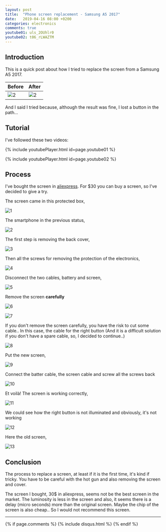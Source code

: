 ```yaml
---
layout: post
title:  "Phone screen replacement - Samsung A5 2017"
date:   2019-04-16 08:00 +0200
categories: electronics
comments: true
youtube01: uls_2OUhlr0
youtube02: t06_rLWAZTM
---
```


## Introduction

This is a quick post about how I tried to replace the screen from a Samsung A5 2017.

| Before | After |
|-------|--------|
| ![2](/assets/images/phonescreen/2.jpg) | ![2](/assets/images/phonescreen/11.jpg) |

And I said I tried because, although the result was fine, I lost a button in the path...

## Tutorial
I've followed these two videos:

{% include youtubePlayer.html id=page.youtube01 %}

{% include youtubePlayer.html id=page.youtube02 %}

## Process

I've bought the screen in [aliexpress](https://www.aliexpress.com/item/For-Samsung-Galaxy-A5-2017-A520F-SM-A520F-A520-LCD-Display-Touch-Screen-Digitizer-Glass-Assembly/32961909345.html). For $30 you can buy a screen, so I've decided to give a try.

The screen came in this protected box,

![1](/assets/images/phonescreen/1.jpg)

The smartphone in the previous status,

![2](/assets/images/phonescreen/2.jpg)

The first step is removing the back cover,

![3](/assets/images/phonescreen/3.jpg)

Then all the screws for removing the protection of the electronics,

![4](/assets/images/phonescreen/4.jpg)

Disconnect the two cables, battery and screen,

![5](/assets/images/phonescreen/5.jpg)

Remove the screen **carefully**

![6](/assets/images/phonescreen/6.jpg)

![7](/assets/images/phonescreen/7.jpg)

If you don't remove the screen carefully, you have the risk to cut some cable.. In this case, the cable for the right button (And it is a difficult solution if you don't have a spare cable, so, I decided to continue..)

![8](/assets/images/phonescreen/8.jpg)

Put the new screen,

![9](/assets/images/phonescreen/9.jpg)

Connect the batter cable, the screen cable and screw all the screws back

![10](/assets/images/phonescreen/10.jpg)

Et voilà! The screen is working correctly,

![11](/assets/images/phonescreen/11.jpg)

We could see how the right button is not illuminated and obviously, it's not working

![12](/assets/images/phonescreen/12.jpg)

Here the old screen,

![13](/assets/images/phonescreen/13.jpg)

## Conclusion
The process to replace a screen, at least if it is the first time, it's kind if tricky. You have to be careful with the hot gun and also removing the screen and cover.

The screen I bought, 30$ in aliexpress, seems not be the best screen in the market. The luminosity is less in the screen and also, it seems there is a delay (micro seconds) more than the original screen. Maybe the chip of the screen is also cheap.. So I would not recommend this screen.


***

{% if page.comments %}
{% include disqus.html %}
{% endif %}

